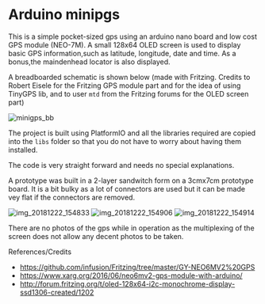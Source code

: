 # Arduino minipgs
This is a simple pocket-sized gps using an arduino nano board and low cost GPS module (NEO-7M).
A small 128x64 OLED screen is used to display basic GPS information,such as latitude, longitude, date and time. As a bonus,the maindenhead locator is also displayed.

A breadboarded schematic is shown below (made with Fritzing. Credits to Robert Eisele for the Fritzing GPS module part and for the idea of using TinyGPS lib, and to user `mtd` from the Fritzing forums for the OLED screen part)  

![minigps_bb](https://user-images.githubusercontent.com/5435240/50376335-abe39c80-0603-11e9-9acb-6d71cc25e0f7.png)


The project is built using PlatformIO and all the libraries required are copied into the `libs` folder so that you do not have to worry about having them installed.

The code is very straight forward and needs no special explanations.

A prototype was built in a 2-layer sandwitch form on a 3cmx7cm prototype board. It is a bit bulky as a lot of connectors are used but it can be made vey flat if the connectors are removed. 


![img_20181222_154833](https://user-images.githubusercontent.com/5435240/50376246-9a4dc500-0602-11e9-9e57-4bf26f79ffc0.jpg)
![img_20181222_154906](https://user-images.githubusercontent.com/5435240/50376249-a2a60000-0602-11e9-8c3f-eb6a93a9dc61.jpg)
![img_20181222_154914](https://user-images.githubusercontent.com/5435240/50376250-ab96d180-0602-11e9-9f08-9fc232e46e52.jpg)


There are no photos of the gps while in operation as the multiplexing of the screen does not allow any decent photos to be taken.


References/Credits
- https://github.com/infusion/Fritzing/tree/master/GY-NEO6MV2%20GPS
- https://www.xarg.org/2016/06/neo6mv2-gps-module-with-arduino/
- http://forum.fritzing.org/t/oled-128x64-i2c-monochrome-display-ssd1306-created/1202
